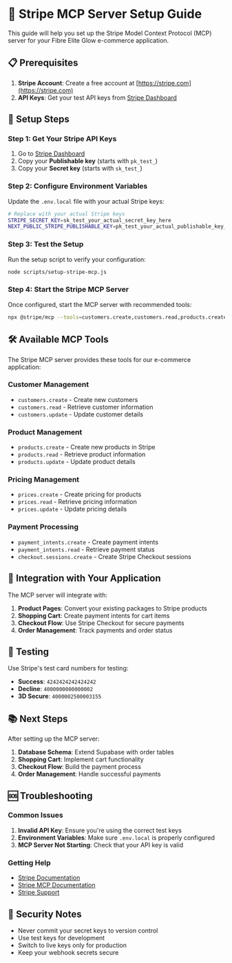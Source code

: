 # 🚀 Stripe MCP Server Setup Guide

This guide will help you set up the Stripe Model Context Protocol (MCP) server for your Fibre Elite Glow e-commerce application.

## 📋 Prerequisites

1. **Stripe Account**: Create a free account at [https://stripe.com](https://stripe.com)
2. **API Keys**: Get your test API keys from [Stripe Dashboard](https://dashboard.stripe.com/apikeys)

## 🔧 Setup Steps

### Step 1: Get Your Stripe API Keys

1. Go to [Stripe Dashboard](https://dashboard.stripe.com/apikeys)
2. Copy your **Publishable key** (starts with `pk_test_`)
3. Copy your **Secret key** (starts with `sk_test_`)

### Step 2: Configure Environment Variables

Update the `.env.local` file with your actual Stripe keys:

```bash
# Replace with your actual Stripe keys
STRIPE_SECRET_KEY=sk_test_your_actual_secret_key_here
NEXT_PUBLIC_STRIPE_PUBLISHABLE_KEY=pk_test_your_actual_publishable_key_here
```

### Step 3: Test the Setup

Run the setup script to verify your configuration:

```bash
node scripts/setup-stripe-mcp.js
```

### Step 4: Start the Stripe MCP Server

Once configured, start the MCP server with recommended tools:

```bash
npx @stripe/mcp --tools=customers.create,customers.read,products.create,products.read,prices.create,prices.read,payment_intents.create,checkout.sessions.create --api-key=$STRIPE_SECRET_KEY
```

## 🛠️ Available MCP Tools

The Stripe MCP server provides these tools for our e-commerce application:

### Customer Management
- `customers.create` - Create new customers
- `customers.read` - Retrieve customer information
- `customers.update` - Update customer details

### Product Management
- `products.create` - Create new products in Stripe
- `products.read` - Retrieve product information
- `products.update` - Update product details

### Pricing Management
- `prices.create` - Create pricing for products
- `prices.read` - Retrieve pricing information
- `prices.update` - Update pricing details

### Payment Processing
- `payment_intents.create` - Create payment intents
- `payment_intents.read` - Retrieve payment status
- `checkout.sessions.create` - Create Stripe Checkout sessions

## 🔄 Integration with Your Application

The MCP server will integrate with:

1. **Product Pages**: Convert your existing packages to Stripe products
2. **Shopping Cart**: Create payment intents for cart items
3. **Checkout Flow**: Use Stripe Checkout for secure payments
4. **Order Management**: Track payments and order status

## 🧪 Testing

Use Stripe's test card numbers for testing:

- **Success**: `4242424242424242`
- **Decline**: `4000000000000002`
- **3D Secure**: `4000002500003155`

## 📚 Next Steps

After setting up the MCP server:

1. **Database Schema**: Extend Supabase with order tables
2. **Shopping Cart**: Implement cart functionality
3. **Checkout Flow**: Build the payment process
4. **Order Management**: Handle successful payments

## 🆘 Troubleshooting

### Common Issues

1. **Invalid API Key**: Ensure you're using the correct test keys
2. **Environment Variables**: Make sure `.env.local` is properly configured
3. **MCP Server Not Starting**: Check that your API key is valid

### Getting Help

- [Stripe Documentation](https://stripe.com/docs)
- [Stripe MCP Documentation](https://github.com/stripe/mcp)
- [Stripe Support](https://support.stripe.com)

## 🔐 Security Notes

- Never commit your secret keys to version control
- Use test keys for development
- Switch to live keys only for production
- Keep your webhook secrets secure
